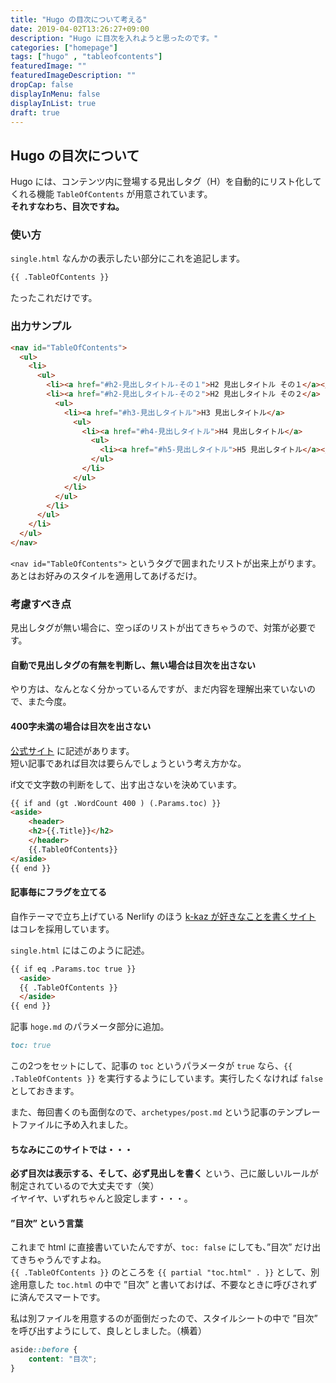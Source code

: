 ```yaml
---
title: "Hugo の目次について考える"
date: 2019-04-02T13:26:27+09:00
description: "Hugo に目次を入れようと思ったのです。"
categories: ["homepage"]
tags: ["hugo" , "tableofcontents"]
featuredImage: ""
featuredImageDescription: ""
dropCap: false
displayInMenu: false
displayInList: true
draft: true
---
```

## Hugo の目次について
Hugo には、コンテンツ内に登場する見出しタグ（H）を自動的にリスト化してくれる機能 `TableOfContents` が用意されています。  
**それすなわち、目次ですね。**

### 使い方
`single.html` なんかの表示したい部分にこれを追記します。

```html
{{ .TableOfContents }}
```

たったこれだけです。

### 出力サンプル

```html
<nav id="TableOfContents">
  <ul>
    <li>
      <ul>
        <li><a href="#h2-見出しタイトル-その１">H2 見出しタイトル その１</a></li>
        <li><a href="#h2-見出しタイトル-その２">H2 見出しタイトル その２</a>
          <ul>
            <li><a href="#h3-見出しタイトル">H3 見出しタイトル</a>
              <ul>
                <li><a href="#h4-見出しタイトル">H4 見出しタイトル</a>
                  <ul>
                    <li><a href="#h5-見出しタイトル">H5 見出しタイトル</a></li>
                  </ul>
                </li>
              </ul>
            </li>
          </ul>
        </li>
      </ul>
    </li>
  </ul>
</nav>
```

`<nav id="TableOfContents">` というタグで囲まれたリストが出来上がります。  
あとはお好みのスタイルを適用してあげるだけ。

### 考慮すべき点
見出しタグが無い場合に、空っぽのリストが出てきちゃうので、対策が必要です。

#### 自動で見出しタグの有無を判断し、無い場合は目次を出さない
やり方は、なんとなく分かっているんですが、まだ内容を理解出来ていないので、また今度。

#### 400字未満の場合は目次を出さない
[公式サイト](https://gohugo.io/content-management/toc/) に記述があります。  
短い記事であれば目次は要らんでしょうという考え方かな。

if文で文字数の判断をして、出す出さないを決めています。

```html
{{ if and (gt .WordCount 400 ) (.Params.toc) }}
<aside>
    <header>
    <h2>{{.Title}}</h2>
    </header>
    {{.TableOfContents}}
</aside>
{{ end }}
```

#### 記事毎にフラグを立てる
自作テーマで立ち上げている Nerlify のほう [k-kaz が好きなことを書くサイト](https://k-kaz.netlify.com) はコレを採用しています。

`single.html` にはこのように記述。

```html
{{ if eq .Params.toc true }}
  <aside>
  {{ .TableOfContents }}
  </aside>
{{ end }}
```

記事 `hoge.md` のパラメータ部分に追加。

```md
toc: true
```

この2つをセットにして、記事の `toc` というパラメータが `true` なら、`{{ .TableOfContents }}` を実行するようにしています。実行したくなければ `false` としておきます。  

また、毎回書くのも面倒なので、`archetypes/post.md` という記事のテンプレートファイルに予め入れました。

#### ちなみにこのサイトでは・・・
**必ず目次は表示する、そして、必ず見出しを書く** という、己に厳しいルールが制定されているので大丈夫です（笑）  
イヤイヤ、いずれちゃんと設定します・・・。

#### ”目次” という言葉
これまで html に直接書いていたんですが、`toc: false` にしても、”目次” だけ出てきちゃうんですよね。  
`{{ .TableOfContents }}` のところを `{{ partial "toc.html" . }}` として、別途用意した `toc.html` の中で ”目次” と書いておけば、不要なときに呼びされずに済んでスマートです。

私は別ファイルを用意するのが面倒だったので、スタイルシートの中で ”目次” を呼び出すようにして、良しとしました。（横着）

```css
aside::before {
    content: "目次";
}
```
